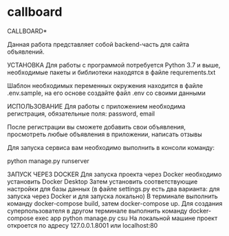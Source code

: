 # callboard

CALLBOARD*

Данная работа представляет собой backend-часть для сайта объявлений. 

УСТАНОВКА
Для работы с программой потребуется Python 3.7 и выше, необходимые пакеты и библиотеки находятся в файле requrements.txt

Шаблон необходимых переменных окружения находится в файле .env.sample, на его основе создайте файл .env со своими данными

ИСПОЛЬЗОВАНИЕ
Для работы с приложением необходима регистрация, обязательные поля: password, email

После регистрации вы сможете добавить свои объявления, просмотреть любые объявления в приложении, написать отзывы

Для запуска сервиса вам необходимо выполнить в консоли команду:

python manage.py runserver

ЗАПУСК ЧЕРЕЗ DOCKER
Для запуска проекта через Docker необходимо установить Docker Desktop
Затем установить соответствующие настройки для базы данных (в файле settings.py есть два варианта: для запуска через Docker и для запуска локально)
В терминале выполнить команду docker-compose build, затем docker-compose up.
Для создания суперпользователя в другом терминале выполнить команду docker-compose exec app python manage.py csu
На локальной машине проект откроется по адресу 127.0.0.1.8001 или localhost:80

